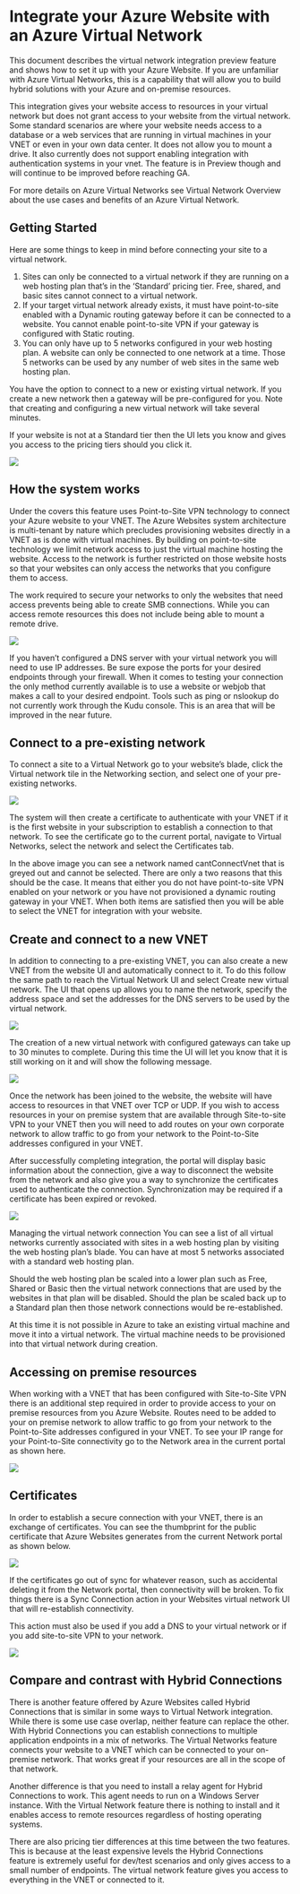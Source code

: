 <properties title="" pageTitle="Integrate Azure Website with Azure VNet" description="Shows you how to connect an Azure Website to a new or existing Azure virtual network" metaKeywords="" services="web-sites, virtual-network" solutions="web,integration,infrastructure" documentationCenter="" authors="cephalin" videoId="" scriptId="" manager="wpickett" editor=""/>

<tags ms.service="web-sites" ms.workload="web" ms.tgt_pltfrm="na" ms.devlang="na" ms.topic="article" ms.date="09/24/2014" ms.author="cephalin" />

# Integrate your Azure Website with an Azure Virtual Network #
This document describes the virtual network integration preview feature and shows how to set it up with your Azure Website.  If you are unfamiliar with Azure Virtual Networks, this is a capability that will allow you to build hybrid solutions with your Azure and on-premise resources.  

This integration gives your website access to resources in your virtual network but does not grant access to your website from the virtual network.  Some standard scenarios are where your website needs access to a database or a web services that are running in virtual machines in your VNET or even in your own data center.  It does not allow you to mount a drive.  It also currently does not support enabling integration with authentication systems in your vnet.  The feature is in Preview though and will continue to be improved before reaching GA.

For more details on Azure Virtual Networks see Virtual Network Overview about the use cases and benefits of an Azure Virtual Network.

## Getting Started ##
Here are some things to keep in mind before connecting your site to a virtual network.

1.	Sites can only be connected to a virtual network if they are running on a web hosting plan that’s in the ‘Standard’ pricing tier.  Free, shared, and basic sites cannot connect to a virtual network.
2.	If your target virtual network already exists, it must have point-to-site enabled with a Dynamic routing gateway before it can be connected to a website.  You cannot enable point-to-site VPN if your gateway is configured with Static routing.
3.	You can only have up to 5 networks configured in your web hosting plan.  A website can only be connected to one network at a time.  Those 5 networks can be used by any number of web sites in the same web hosting plan.  

You have the option to connect to a new or existing virtual network.  If you create a new network then a gateway will be pre-configured for you.  Note that creating and configuring a new virtual network will take several minutes.  

If your website is not at a Standard tier then the UI lets you know and gives you access to the pricing tiers should you click it.

![](./media/web-sites-integrate-with-vnet/upgrade-to-standard.png) 

## How the system works ##
Under the covers this feature uses Point-to-Site VPN technology to connect your Azure website to your VNET.  The Azure Websites system architecture is multi-tenant by nature which precludes provisioning websites directly in a VNET as is done with virtual machines.  By building on point-to-site technology we limit network access to just the virtual machine hosting the website.  Access to the network is further restricted on those website hosts so that your websites can only access the networks that you configure them to access.  

The work required to secure your networks to only the websites that need access prevents being able to create SMB connections.  While you can access remote resources this does not include being able to mount a remote drive.

![](./media/web-sites-integrate-with-vnet/how-it-works.png)
 
If you haven’t configured a DNS server with your virtual network you will need to use IP addresses.  Be sure expose the ports for your desired endpoints through your firewall.  When it comes to testing your connection the only method currently available is to use a website or webjob that makes a call to your desired endpoint.  Tools such as ping or nslookup do not currently work through the Kudu console.  This is an area that will be improved in the near future.  

## Connect to a pre-existing network ##
To connect a site to a Virtual Network go to your website’s blade, click the Virtual network tile in the Networking section, and select one of your pre-existing networks.

![](./media/web-sites-integrate-with-vnet/connect-to-existing-vnet.png)
 
The system will then create a certificate to authenticate with your VNET if it is the first website in your subscription to establish a connection to that network.  To see the certificate go to the current portal, navigate to Virtual Networks, select the network and select the Certificates tab.  

In the above image you can see a network named cantConnectVnet that is greyed out and cannot be selected.  There are only a two reasons that this should be the case.  It means that either you do not have point-to-site VPN enabled on your network or you have not provisioned a dynamic routing gateway in your VNET.  When both items are satisfied then you will be able to select the VNET for integration with your website.

## Create and connect to a new VNET ##
In addition to connecting to a pre-existing VNET, you can also create a new VNET from the website UI and automatically connect to it.  To do this follow the same path to reach the Virtual Network UI and select Create new virtual network.  The UI that opens up allows you to name the network, specify the address space and set the addresses for the DNS servers to be used by the virtual network.

![](./media/web-sites-integrate-with-vnet/create-new-vnet.png)
 
The creation of a new virtual network with configured gateways can take up to 30 minutes to complete.  During this time the UI will let you know that it is still working on it and will show the following message.

![](./media/web-sites-integrate-with-vnet/new-vnet-progress.png)

Once the network has been joined to the website, the website will have access to resources in that VNET over TCP or UDP.  If you wish to access resources in your on premise system that are available through Site-to-site VPN to your VNET then you will need to add routes on your own corporate network to allow traffic to go from your network to the Point-to-Site addresses configured in your VNET.

After successfully completing integration, the portal will display basic information about the connection, give a way to disconnect the website from the network and also give you a way to synchronize the certificates used to authenticate the connection.  Synchronization may be required if a certificate has been expired or revoked.  

![](./media/web-sites-integrate-with-vnet/vnet-status-portal.png)

Managing the virtual network connection
You can see a list of all virtual networks currently associated with sites in a web hosting plan by visiting the web hosting plan’s blade.  You can have at most 5 networks associated with a standard web hosting plan.

Should the web hosting plan be scaled into a lower plan such as Free, Shared or Basic then the virtual network connections that are used by the websites in that plan will be disabled.  Should the plan be scaled back up to a Standard plan then those network connections would be re-established.

At this time it is not possible in Azure to take an existing virtual machine and move it into a virtual network.  The virtual machine needs to be provisioned into that virtual network during creation.  

## Accessing on premise resources ##
When working with a VNET that has been configured with Site-to-Site VPN there is an additional step required in order to provide access to your on premise resources from you Azure Website.  Routes need to be added to your on premise network to allow traffic to go from your network to the Point-to-Site addresses configured in your VNET.  To see your IP range for your Point-to-Site connectivity go to the Network area in the current portal as shown here.

![](./media/web-sites-integrate-with-vnet/vpn-to-onpremise.png)

## Certificates ##
In order to establish a secure connection with your VNET, there is an exchange of certificates.  You can see the thumbprint for the public certificate that Azure Websites generates from the current Network portal as shown below.  

![](./media/web-sites-integrate-with-vnet/vpn-to-onpremise-certificate.png)

If the certificates go out of sync for whatever reason, such as accidental deleting it from the Network portal, then connectivity will be broken.  To fix things there is a Sync Connection action in your Websites virtual network UI that will re-establish connectivity.

This action must also be used if you add a DNS to your virtual network or if you add site-to-site VPN to your network.  

![](./media/web-sites-integrate-with-vnet/vnet-sync-connection.png)

## Compare and contrast with Hybrid Connections ##
There is another feature offered by Azure Websites called Hybrid Connections that is similar in some ways to Virtual Network integration.  While there is some use case overlap, neither feature can replace the other.  With Hybrid Connections you can establish connections to multiple application endpoints in a mix of networks.  The Virtual Networks feature connects your website to a VNET which can be connected to your on-premise network.  That works great if your resources are all in the scope of that network.  

Another difference is that you need to install a relay agent for Hybrid Connections to work.  This agent needs to run on a Windows Server instance.  With the Virtual Network feature there is nothing to install and it enables access to remote resources regardless of hosting operating systems.  

There are also pricing tier differences at this time between the two features.  This is because at the least expensive levels the Hybrid Connections feature is extremely useful for dev/test scenarios and only gives access to a small number of endpoints.  The virtual network feature gives you access to everything in the VNET or connected to it.  
